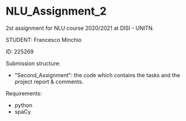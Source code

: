 # NLU_Assignment_2

2st assignment for NLU course 2020/2021 at DISI - UNITN.

STUDENT: Francesco Minchio

ID: 225269

Submission structure:

- "Second_Assignment": the code which contains the tasks and the project report & comments.

Requirements:
- python
- spaCy
